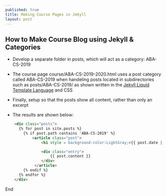 ```yaml
---
published: true
title: Making Course Pages in Jekyll
layout: post
---
```

## How to Make Course Blog using Jekyll & Categories

- Develop a separate folder in posts, which will act as a category: ABA-CS-2019  
  
- The course page course/ABA-CS-2019-2020.html uses a post category called ABA-CS-2019 when handeling posts located in subdirectories such as posts/ABA-CS-2019/ as shown written in the [Jekyll Liquid Template Language](https://shopify.github.io/liquid/) and CSS
  
- Finally, setup so that the posts show all content, rather than only an excerpt
  
- The results are shown below:
  
```html
    <div class="posts">
      {% for post in site.posts %}
        {% if post.path contains 'ABA-CS-2019' %}
            <article class="post">
                <h1 style = background-color:LightGray;>{{ post.date | date: "%B %e, %Y" }} - {{ post.title }}</h1>

                <div class="entry">
                    {{ post.content }}
                </div>
             </article>
        {% endif %}
      {% endfor %}
    </div>
```

End
